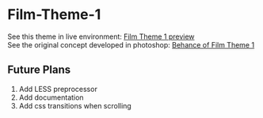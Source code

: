 # Film-Theme-1


See this theme in live environment: 
<a href="https://indie-west.herokuapp.com/">Film Theme 1 preview</a>
<br>
See the original concept developed in photoshop: 
<a href="https://www.behance.net/gallery/63775051/IndieWest-Film-Template">
Behance of Film Theme 1
</a>
<h2>Future Plans</h2>
<ol>
<li>Add LESS preprocessor</li>
<li>Add documentation</li>
<li>Add css transitions when scrolling</li>
</ol>
